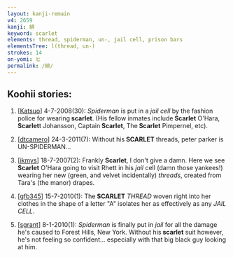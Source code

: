 ```yaml
---
layout: kanji-remain
v4: 2659
kanji: 緋
keyword: scarlet
elements: thread, spiderman, un-, jail cell, prison bars
elementsTree: l(thread, un-)
strokes: 14
on-yomi: ヒ
permalink: /緋/
---
```


## Koohii stories: 

1) [<a href="http://kanji.koohii.com/profile/Katsuo">Katsuo</a>] 4-7-2008(30): <em>Spiderman</em> is put in a <em>jail cell</em> by the fashion police for wearing<strong> scarlet</strong>. (His fellow inmates include<strong> Scarlet</strong> O&#039;Hara,<strong> Scarlet</strong>t Johansson, Captain<strong> Scarlet</strong>, The<strong> Scarlet</strong> Pimpernel, etc).

2) [<a href="http://kanji.koohii.com/profile/dtcamero">dtcamero</a>] 24-3-2011(7): Without his<strong> SCARLET</strong> threads, peter parker is UN-SPIDERMAN...

3) [<a href="http://kanji.koohii.com/profile/ikmys">ikmys</a>] 18-7-2007(2): Frankly <strong>Scarlet</strong>, I don&#039;t give a damn. Here we see <strong>Scarlet</strong> O&#039;Hara going to visit Rhett in his <em>jail</em> cell (damn those yankees!) wearing her new (green, and velvet incidentally) <em>threads</em>, created from Tara&#039;s (the manor) drapes.

4) [<a href="http://kanji.koohii.com/profile/gfb345">gfb345</a>] 15-7-2010(1): The<strong> SCARLET</strong> <em>THREAD</em> woven right into her clothes in the shape of a letter &quot;A&quot; isolates her as effectively as any <em>JAIL CELL</em>.

5) [<a href="http://kanji.koohii.com/profile/sgrant">sgrant</a>] 8-1-2010(1): <em>Spiderman</em> is finally put in <em>jail</em> for all the damage he&#039;s caused to Forest Hills, New York. Without his<strong> scarlet</strong> suit however, he&#039;s not feeling so confident... especially with that big black guy looking at him.

